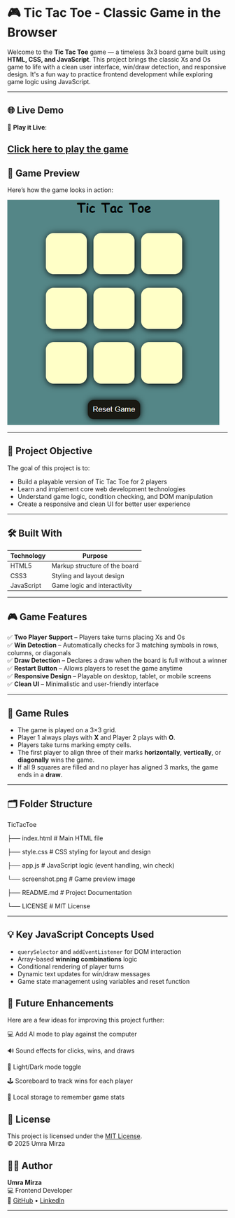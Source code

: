 # 🎮 Tic Tac Toe - Classic Game in the Browser

Welcome to the **Tic Tac Toe** game — a timeless 3x3 board game built using **HTML, CSS, and JavaScript**. This project brings the classic Xs and Os game to life with a clean user interface, win/draw detection, and responsive design. It's a fun way to practice frontend development while exploring game logic using JavaScript.

---

## 🌐 Live Demo

🔗 **Play it Live**: 

[Click here to play the game](https://umramirza.github.io/Tic-Tac-Toe-Game/)  
---

## 📸 Game Preview

Here’s how the game looks in action:

![Tic Tac Toe Screenshot](/Screenshot.png)  

---

## 🧠 Project Objective

The goal of this project is to:
- Build a playable version of Tic Tac Toe for 2 players
- Learn and implement core web development technologies
- Understand game logic, condition checking, and DOM manipulation
- Create a responsive and clean UI for better user experience

---

## 🛠️ Built With

| Technology | Purpose                        |
|------------|--------------------------------|
| HTML5      | Markup structure of the board  |
| CSS3       | Styling and layout design      |
| JavaScript | Game logic and interactivity   |

---

## 🎮 Game Features

✅ **Two Player Support** – Players take turns placing Xs and Os  
✅ **Win Detection** – Automatically checks for 3 matching symbols in rows, columns, or diagonals  
✅ **Draw Detection** – Declares a draw when the board is full without a winner  
✅ **Restart Button** – Allows players to reset the game anytime  
✅ **Responsive Design** – Playable on desktop, tablet, or mobile screens  
✅ **Clean UI** – Minimalistic and user-friendly interface

---

## 🧩 Game Rules

- The game is played on a 3×3 grid.
- Player 1 always plays with **X** and Player 2 plays with **O**.
- Players take turns marking empty cells.
- The first player to align three of their marks **horizontally**, **vertically**, or **diagonally** wins the game.
- If all 9 squares are filled and no player has aligned 3 marks, the game ends in a **draw**.

---

## 🗂️ Folder Structure

TicTacToe


├── index.html # Main HTML file

├── style.css # CSS styling for layout and design

├── app.js # JavaScript logic (event handling, win check)

└── screenshot.png #  Game preview image

├── README.md # Project Documentation

└── LICENSE # MIT License


---

## 💡 Key JavaScript Concepts Used

- `querySelector` and `addEventListener` for DOM interaction  
- Array-based **winning combinations** logic  
- Conditional rendering of player turns  
- Dynamic text updates for win/draw messages  
- Game state management using variables and reset function

## 🎨 Future Enhancements
Here are a few ideas for improving this project further:

💻 Add AI mode to play against the computer

🔊 Sound effects for clicks, wins, and draws

🎨 Light/Dark mode toggle

🕹️ Scoreboard to track wins for each player

💾 Local storage to remember game stats

## 📄 License  
This project is licensed under the [MIT License](LICENSE).  
© 2025 Umra Mirza


## 🙋‍♀️ Author

**Umra Mirza**  
💻 Frontend Developer  
🔗 [GitHub](https://github.com/umramirza) • [LinkedIn](https://www.linkedin.com/in/umra-mirza-4525962a2)

---


